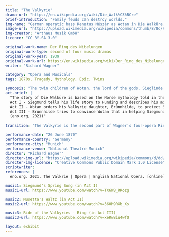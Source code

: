 ```yaml
---
title: "The Valkyrie"
drama-url: "https://en.wikipedia.org/wiki/Die_Walk%C3%BCre"
brief-introduction: "Family feuds can destroy worlds."
img-name: "German operatic bass Renatus Mészár as Wotan in Die Walküre, in 2008"
image-url: "https://upload.wikimedia.org/wikipedia/commons/thumb/8/8c/Renatus_M%C3%A9sz%C3%A1r_as_Wotan_in_Die_Walk%C3%BCre.jpg/1599px-Renatus_M%C3%A9sz%C3%A1r_as_Wotan_in_Die_Walk%C3%BCre.jpg"
img-creator: "Arthaus Musik GmbH"
licence: "CC BY-SA 3.0"

original-work-name: Der Ring des Nibelungen
original-work-type: second of four music dramas
original-work-year: 1939
original-work-url: https://en.wikipedia.org/wiki/Der_Ring_des_Nibelungen
writer: "Richard Wagner"

category: "Opera and Musicals"
tags: 1870s, Tragedy, Mythology, Epic, Twins

synopsis: "The twin children of Wotan, the lord of the gods, Sieglinde and Siegmund, fell in love without knowing it. Later, Siegmund was punished and died by Wotan; A daughter, one of the Valkyries, escaped with the help of Brunheed; Brunheed was punished by Wotan and locked on the mountain."
act-brief: |
  "The story of Die Walküre is based on the Norse mythology told in the Volsunga Saga and the Poetic Edda. 
  Act I - Siegmund tells his life story to Hunding and describes his mother’s murder and his separation from his twin sister and \‘Wolf\’, his father. Hunding realises that Siegmund is his enemy. However, in a perfect spring night, they detect that they are brother and sister. Siegmund claims the his father's sword \‘Nothung\’ and Sieglinde as his bride.
  Act II - Wotan orders his Valkyrie daughter, Brünnhilde, to protect Siegmund in the forthcoming fight with Hunding. But Brünnhilde announces to Siegmund that he must die and follow her to Valhalla.
  Act III - Brünnhilde tries to convince Wotan that in helping Siegmund she had been acting in her father’s interests, finally, Wotan agrees and summons Loge to surround her with flames.
  (eno.org, 2021)"

transition: "The Valkyrie is the second part of Wagner’s four-opera Ring saga. These four musicals are masterpieces completed by Wagner in more than two decades. The scripts of the series are written by Wagner himself based on Nordic myths and legends, and the plot is tragic as a whole. \"The Ring Series\" is also a model of Wagner's musical reform. The first Munich performances of Die Walküre were generally hailed as successes by audiences and critics. Let's go back to this first performance of Wagner’s Die Walküre..."

performance-date: "26 June 1870"
performance-country: "Germany"
performance-city: "Munich"
performance-venue: "National Theatre Munich"
director: "Richard Wagner"
directer-img-url: "https://upload.wikimedia.org/wikipedia/commons/d/dd/Richard_Wagner_1861.jpg"
directer-img-licence: "Creative Commons Public Domain Mark 1.0 License"
scriptwriter: 
references: |
  eno.org. 2021. The Valkrie | Opera | English National Opera. [online] Available at: <https://www.eno.org/operas/the-valkyrie/> [Accessed 13 December 2021].

music1: Siegmund's Spring Song (in Act I)
music1-url: https://www.youtube.com/watch?v=TX6WB_RRozg

music2: Musetta's Waltz (in Act II)
music2-url: https://www.youtube.com/watch?v=360M9RXb_Xs

music3: Ride of the Valkyries - Ring (in Act III)
music3-url: https://www.youtube.com/watch?v=xeRwBiu4wfQ

layout: exhibit
---
```


